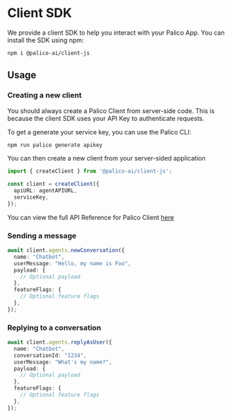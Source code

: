 # Client SDK

We provide a client SDK to help you interact with your Palico App. You can install the SDK using npm:

```bash
npm i @palico-ai/client-js
```

## Usage

### Creating a new client

You should always create a Palico Client from server-side code. This is because the client SDK uses your API Key to authenticate requests.

To get a generate your service key, you can use the Palico CLI:
```bash
npm run palico generate apikey
```

You can then create a new client from your server-sided application

```typescript
import { createClient } from '@palico-ai/client-js';

const client = createClient({
  apiURL: agentAPIURL,
  serviceKey,
});
```
You can view the full API Reference for Palico Client [here](https://palico-ai.github.io/palico-main/interfaces/_palico_ai_client_js.IPalicoClient.html)

### Sending a message
```typescript
await client.agents.newConversation({
  name: "Chatbot",
  userMessage: "Hello, my name is Foo",
  payload: {
    // Optional payload
  },
  featureFlags: {
    // Optional feature flags
  },
});
```

### Replying to a conversation
```typescript
await client.agents.replyAsUser({
  name: "Chatbot",
  conversationId: "1234",
  userMessage: "What's my name?",
  payload: {
    // Optional payload
  },
  featureFlags: {
    // Optional feature flags
  },
});
```